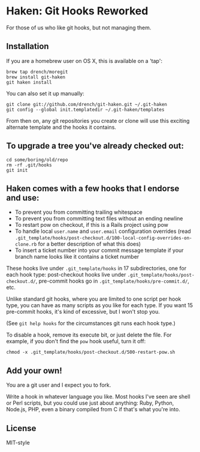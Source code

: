 # Haken: Git Hooks Reworked

For those of us who like git hooks, but not managing them.

## Installation

If you are a homebrew user on OS X, this is available on a 'tap':

    brew tap drench/moregit
    brew install git-haken
    git haken install

You can also set it up manually:

    git clone git://github.com/drench/git-haken.git ~/.git-haken
    git config --global init.templatedir ~/.git-haken/templates

From then on, any git repositories you create or clone will use this exciting
alternate template and the hooks it contains.

## To upgrade a tree you've already checked out:

    cd some/boring/old/repo
    rm -rf .git/hooks
    git init

## Haken comes with a few hooks that I endorse and use:

* To prevent you from committing trailing whitespace
* To prevent you from committing text files without an ending newline
* To restart pow on checkout, if this is a Rails project using pow
* To handle local `user.name` and `user.email` configuration overrides
(read `.git_template/hooks/post-checkout.d/100-local-config-overrides-on-clone.rb`
for a better description of what this does)
* To insert a ticket number into your commit message template if your branch
name looks like it contains a ticket number

These hooks live under `.git_template/hooks` in 17 subdirectories, one for
each hook type: post-checkout hooks live under `.git_template/hooks/post-checkout.d/`,
pre-commit hooks go in `.git_template/hooks/pre-commit.d/`, etc.

Unlike standard git hooks, where you are limited to one script per hook type,
you can have as many scripts as you like for each type. If you want 15
pre-commit hooks, it's kind of excessive, but I won't stop you.

(See `git help hooks` for the circumstances git runs each hook type.)

To disable a hook, remove its execute bit, or just delete the file.
For example, if you don't find the `pow` hook useful, turn it off:

    chmod -x .git_template/hooks/post-checkout.d/500-restart-pow.sh

## Add your own!

You are a git user and I expect you to fork.

Write a hook in whatever language you like. Most hooks I've seen are shell
or Perl scripts, but you could use just about anything: Ruby, Python, Node.js,
PHP, even a binary compiled from C if that's what you're into.

## License

MIT-style
